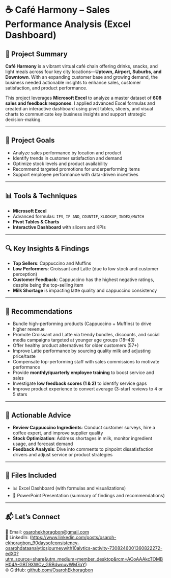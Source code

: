 # ☕ Café Harmony – Sales Performance Analysis (Excel Dashboard)

## 📄 Project Summary

**Café Harmony** is a vibrant virtual café chain offering drinks, snacks, and light meals across four key city locations—**Uptown, Airport, Suburbs, and Downtown**. With an expanding customer base and growing demand, the business needed actionable insights to enhance sales, customer satisfaction, and product performance.

This project leverages **Microsoft Excel** to analyze a master dataset of **608 sales and feedback responses**. I applied advanced Excel formulas and created an interactive dashboard using pivot tables, slicers, and visual charts to communicate key business insights and support strategic decision-making.

---

## 🎯 Project Goals

- Analyze sales performance by location and product
- Identify trends in customer satisfaction and demand
- Optimize stock levels and product availability
- Recommend targeted promotions for underperforming items
- Support employee performance with data-driven incentives

---

## 📊 Tools & Techniques

- **Microsoft Excel**
- Advanced formulas: `IFS`, `IF AND`, `COUNTIF`, `XLOOKUP`, `INDEX/MATCH`
- **Pivot Tables & Charts**
- **Interactive Dashboard** with slicers and KPIs

---

## 🔍 Key Insights & Findings

- **Top Sellers**: Cappuccino and Muffins
- **Low Performers**: Croissant and Latte (due to low stock and customer perception)
- **Customer Feedback**: Cappuccino has the highest negative ratings, despite being the top-selling item
- **Milk Shortage** is impacting latte quality and cappuccino consistency

---

## 📌 Recommendations

- Bundle high-performing products (Cappuccino + Muffins) to drive higher revenue
- Promote Croissant and Latte via trendy bundles, discounts, and social media campaigns targeted at younger age groups (18–43)
- Offer healthy product alternatives for older customers (57+)
- Improve Latte performance by sourcing quality milk and adjusting price/taste
- Compensate top-performing staff with sales commissions to motivate performance
- Provide **monthly/quarterly employee training** to boost service and sales
- Investigate **low feedback scores (1 & 2)** to identify service gaps
- Improve product experience to convert average (3-star) reviews to 4 or 5 stars

---

## 💬 Actionable Advice

- **Review Cappuccino Ingredients**: Conduct customer surveys, hire a coffee expert, and improve supplier quality  
- **Stock Optimization**: Address shortages in milk, monitor ingredient usage, and forecast demand  
- **Feedback Analysis**: Dive into comments to pinpoint dissatisfaction drivers and adjust service or product strategies  

---

## 📁 Files Included

- 📊 Excel Dashboard (with formulas and visualizations)
- 📄 PowerPoint Presentation (summary of findings and recommendations)

---

## 📬 Let’s Connect

📧 Email: osarohekhoragbon@gmail.com  
💼 LinkedIn: (https://www.linkedin.com/posts/osaroh-ekhoragbon_90daysofconsistency-osarohdataanalyticsjourneywith10alytics-activity-7308246001360822272-edX0?utm_source=share&utm_medium=member_desktop&rcm=ACoAAAkcTOMBH04A-GBT9XWCy_GRBdwnuvWM7qY)  
🌐 GitHub: [github.com/OsarohEkhoragbon](https://github.com/OsarohEkhoragbon)
